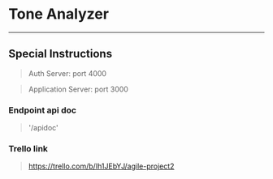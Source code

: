 # Tone Analyzer

---

## Special Instructions

> Auth Server: port 4000

> Application Server: port 3000

### Endpoint api doc

> '/apidoc'

### Trello link

> https://trello.com/b/Ih1JEbYJ/agile-project2
